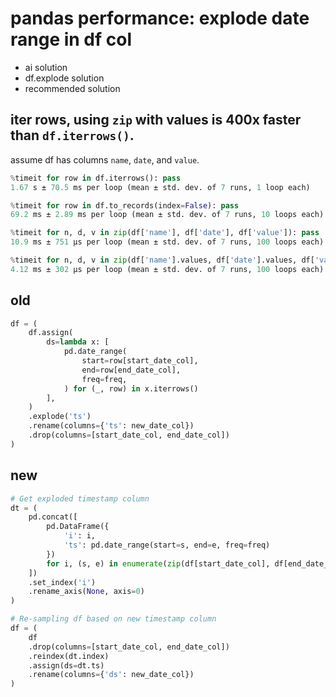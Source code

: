# pandas performance: explode date range in df col

- ai solution
- df.explode solution
- recommended solution

## iter rows, using `zip` with values is 400x faster than `df.iterrows()`.
assume df has columns `name`, `date`, and `value`.
```py
%timeit for row in df.iterrows(): pass
1.67 s ± 70.5 ms per loop (mean ± std. dev. of 7 runs, 1 loop each)

%timeit for row in df.to_records(index=False): pass
69.2 ms ± 2.89 ms per loop (mean ± std. dev. of 7 runs, 10 loops each)

%timeit for n, d, v in zip(df['name'], df['date'], df['value']): pass
10.9 ms ± 751 µs per loop (mean ± std. dev. of 7 runs, 100 loops each)

%timeit for n, d, v in zip(df['name'].values, df['date'].values, df['value'].values): pass
4.12 ms ± 302 µs per loop (mean ± std. dev. of 7 runs, 100 loops each)
```

## old 
```py
df = (
    df.assign(
        ds=lambda x: [
            pd.date_range(
                start=row[start_date_col],
                end=row[end_date_col],
                freq=freq,
            ) for (_, row) in x.iterrows()
        ],
    )
    .explode('ts')
    .rename(columns={'ts': new_date_col})
    .drop(columns=[start_date_col, end_date_col])
)
```

## new
```py
# Get exploded timestamp column
dt = (
    pd.concat([
        pd.DataFrame({
            'i': i,
            'ts': pd.date_range(start=s, end=e, freq=freq)
        })
        for i, (s, e) in enumerate(zip(df[start_date_col], df[end_date_col]))
    ])
    .set_index('i')
    .rename_axis(None, axis=0)
)

# Re-sampling df based on new timestamp column
df = (
    df
    .drop(columns=[start_date_col, end_date_col])
    .reindex(dt.index)
    .assign(ds=dt.ts)
    .rename(columns={'ds': new_date_col})
)
```
